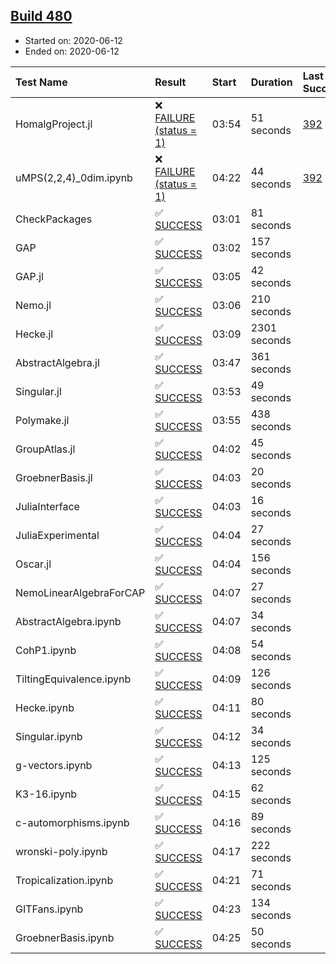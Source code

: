 ## [Build 480](https://oscarci.mathematik.uni-kl.de/job/oscar-julia-1.4/480/)

* Started on: 2020-06-12
* Ended on: 2020-06-12

| Test Name    | Result | Start | Duration | Last Success | First Failure |
|:-------------|:-------|:------|:---------|:-------------|:--------------|
| HomalgProject.jl | ❌ [FAILURE (status = 1)](https://oscarci.mathematik.uni-kl.de/job/oscar-julia-1.4/480/artifact/logs/build-480/HomalgProject.jl.log) | 03:54 | 51 seconds | [392](https://oscarci.mathematik.uni-kl.de/job/oscar-julia-1.4/392/) | [393](https://oscarci.mathematik.uni-kl.de/job/oscar-julia-1.4/393/) |
| uMPS(2,2,4)_0dim.ipynb | ❌ [FAILURE (status = 1)](https://oscarci.mathematik.uni-kl.de/job/oscar-julia-1.4/480/artifact/logs/build-480/uMPS-2-2-4-_0dim.ipynb.log) | 04:22 | 44 seconds | [392](https://oscarci.mathematik.uni-kl.de/job/oscar-julia-1.4/392/) | [393](https://oscarci.mathematik.uni-kl.de/job/oscar-julia-1.4/393/) |
| CheckPackages | ✅ [SUCCESS](https://oscarci.mathematik.uni-kl.de/job/oscar-julia-1.4/480/artifact/logs/build-480/CheckPackages.log) | 03:01 | 81 seconds |  |  |
| GAP | ✅ [SUCCESS](https://oscarci.mathematik.uni-kl.de/job/oscar-julia-1.4/480/artifact/logs/build-480/GAP.log) | 03:02 | 157 seconds |  |  |
| GAP.jl | ✅ [SUCCESS](https://oscarci.mathematik.uni-kl.de/job/oscar-julia-1.4/480/artifact/logs/build-480/GAP.jl.log) | 03:05 | 42 seconds |  |  |
| Nemo.jl | ✅ [SUCCESS](https://oscarci.mathematik.uni-kl.de/job/oscar-julia-1.4/480/artifact/logs/build-480/Nemo.jl.log) | 03:06 | 210 seconds |  |  |
| Hecke.jl | ✅ [SUCCESS](https://oscarci.mathematik.uni-kl.de/job/oscar-julia-1.4/480/artifact/logs/build-480/Hecke.jl.log) | 03:09 | 2301 seconds |  |  |
| AbstractAlgebra.jl | ✅ [SUCCESS](https://oscarci.mathematik.uni-kl.de/job/oscar-julia-1.4/480/artifact/logs/build-480/AbstractAlgebra.jl.log) | 03:47 | 361 seconds |  |  |
| Singular.jl | ✅ [SUCCESS](https://oscarci.mathematik.uni-kl.de/job/oscar-julia-1.4/480/artifact/logs/build-480/Singular.jl.log) | 03:53 | 49 seconds |  |  |
| Polymake.jl | ✅ [SUCCESS](https://oscarci.mathematik.uni-kl.de/job/oscar-julia-1.4/480/artifact/logs/build-480/Polymake.jl.log) | 03:55 | 438 seconds |  |  |
| GroupAtlas.jl | ✅ [SUCCESS](https://oscarci.mathematik.uni-kl.de/job/oscar-julia-1.4/480/artifact/logs/build-480/GroupAtlas.jl.log) | 04:02 | 45 seconds |  |  |
| GroebnerBasis.jl | ✅ [SUCCESS](https://oscarci.mathematik.uni-kl.de/job/oscar-julia-1.4/480/artifact/logs/build-480/GroebnerBasis.jl.log) | 04:03 | 20 seconds |  |  |
| JuliaInterface | ✅ [SUCCESS](https://oscarci.mathematik.uni-kl.de/job/oscar-julia-1.4/480/artifact/logs/build-480/JuliaInterface.log) | 04:03 | 16 seconds |  |  |
| JuliaExperimental | ✅ [SUCCESS](https://oscarci.mathematik.uni-kl.de/job/oscar-julia-1.4/480/artifact/logs/build-480/JuliaExperimental.log) | 04:04 | 27 seconds |  |  |
| Oscar.jl | ✅ [SUCCESS](https://oscarci.mathematik.uni-kl.de/job/oscar-julia-1.4/480/artifact/logs/build-480/Oscar.jl.log) | 04:04 | 156 seconds |  |  |
| NemoLinearAlgebraForCAP | ✅ [SUCCESS](https://oscarci.mathematik.uni-kl.de/job/oscar-julia-1.4/480/artifact/logs/build-480/NemoLinearAlgebraForCAP.log) | 04:07 | 27 seconds |  |  |
| AbstractAlgebra.ipynb | ✅ [SUCCESS](https://oscarci.mathematik.uni-kl.de/job/oscar-julia-1.4/480/artifact/logs/build-480/AbstractAlgebra.ipynb.log) | 04:07 | 34 seconds |  |  |
| CohP1.ipynb | ✅ [SUCCESS](https://oscarci.mathematik.uni-kl.de/job/oscar-julia-1.4/480/artifact/logs/build-480/CohP1.ipynb.log) | 04:08 | 54 seconds |  |  |
| TiltingEquivalence.ipynb | ✅ [SUCCESS](https://oscarci.mathematik.uni-kl.de/job/oscar-julia-1.4/480/artifact/logs/build-480/TiltingEquivalence.ipynb.log) | 04:09 | 126 seconds |  |  |
| Hecke.ipynb | ✅ [SUCCESS](https://oscarci.mathematik.uni-kl.de/job/oscar-julia-1.4/480/artifact/logs/build-480/Hecke.ipynb.log) | 04:11 | 80 seconds |  |  |
| Singular.ipynb | ✅ [SUCCESS](https://oscarci.mathematik.uni-kl.de/job/oscar-julia-1.4/480/artifact/logs/build-480/Singular.ipynb.log) | 04:12 | 34 seconds |  |  |
| g-vectors.ipynb | ✅ [SUCCESS](https://oscarci.mathematik.uni-kl.de/job/oscar-julia-1.4/480/artifact/logs/build-480/g-vectors.ipynb.log) | 04:13 | 125 seconds |  |  |
| K3-16.ipynb | ✅ [SUCCESS](https://oscarci.mathematik.uni-kl.de/job/oscar-julia-1.4/480/artifact/logs/build-480/K3-16.ipynb.log) | 04:15 | 62 seconds |  |  |
| c-automorphisms.ipynb | ✅ [SUCCESS](https://oscarci.mathematik.uni-kl.de/job/oscar-julia-1.4/480/artifact/logs/build-480/c-automorphisms.ipynb.log) | 04:16 | 89 seconds |  |  |
| wronski-poly.ipynb | ✅ [SUCCESS](https://oscarci.mathematik.uni-kl.de/job/oscar-julia-1.4/480/artifact/logs/build-480/wronski-poly.ipynb.log) | 04:17 | 222 seconds |  |  |
| Tropicalization.ipynb | ✅ [SUCCESS](https://oscarci.mathematik.uni-kl.de/job/oscar-julia-1.4/480/artifact/logs/build-480/Tropicalization.ipynb.log) | 04:21 | 71 seconds |  |  |
| GITFans.ipynb | ✅ [SUCCESS](https://oscarci.mathematik.uni-kl.de/job/oscar-julia-1.4/480/artifact/logs/build-480/GITFans.ipynb.log) | 04:23 | 134 seconds |  |  |
| GroebnerBasis.ipynb | ✅ [SUCCESS](https://oscarci.mathematik.uni-kl.de/job/oscar-julia-1.4/480/artifact/logs/build-480/GroebnerBasis.ipynb.log) | 04:25 | 50 seconds |  |  |

